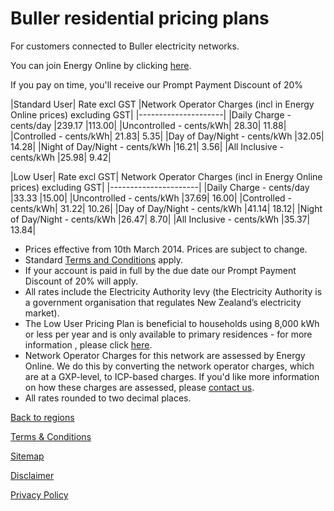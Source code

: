 # Buller residential pricing plans
For customers connected to Buller electricity networks.

You can join Energy Online by clicking [here](http://www.energyonline.co.nz/Default.aspx?tabid=98).

<p class="intro">If you pay on time, you'll receive our Prompt Payment Discount of 20%</p>

 

|Standard User|	Rate excl GST	|Network Operator Charges (incl in Energy Online prices) excluding GST|
|---------------------|
|Daily Charge - cents/day	|239.17	|113.00|
|Uncontrolled - cents/kWh|	28.30|	11.88|
|Controlled - cents/kWh|	21.83|	5.35|
|Day of Day/Night - cents/kWh	|32.05|	14.28|
|Night of Day/Night - cents/kWh	|16.21|	3.56|
|All Inclusive - cents/kWh	|25.98|	9.42|
 

|Low User|	Rate excl GST|	Network Operator Charges (incl in Energy Online prices) excluding GST|
|----------------------|
|Daily Charge - cents/day	|33.33	|15.00|
|Uncontrolled - cents/kWh	|37.69|	16.00|
|Controlled - cents/kWh|	31.22|	10.26|
|Day of Day/Night - cents/kWh	|41.14|	18.12|
|Night of Day/Night - cents/kWh	|26.47|	8.70|
|All Inclusive - cents/kWh	|35.37|	13.84|

- Prices effective from 10th March 2014. Prices are subject to change.
- Standard [Terms and Conditions](http://www.energyonline.co.nz/terms) apply.
- If your account is paid in full by the due date our Prompt Payment Discount of 20% will apply.
- All rates include the Electricity Authority levy (the Electricity Authority is a government organisation that regulates New Zealand’s electricity market).
- The Low User Pricing Plan is beneficial to households using 8,000 kWh or less per year and is only available to primary residences - for more information , please click [here](http://www.energyonline.co.nz/Default.aspx?tabid=148).
- Network Operator Charges for this network are assessed by Energy Online.  We do this by converting the network operator charges, which are at a GXP-level, to ICP-based charges.  If you'd like more information on how these charges are assessed, please [contact us](http://www.energyonline.co.nz/home/contact_us).
- All rates rounded to two decimal places.

[Back to regions](http://www.energyonline.co.nz/residential/pricing_plans/residential_electricity_pricing_plans)

[Terms & Conditions](http://www.energyonline.co.nz/terms)

[Sitemap](http://www.energyonline.co.nz/home/site_map)

[Disclaimer](http://www.energyonline.co.nz/home/site_map/disclaimer)

[Privacy Policy](http://www.energyonline.co.nz/home/site_map/privacy_policy)